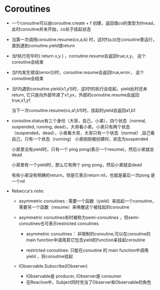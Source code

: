 # Coroutines

* 一个coroutine可以由coroutine.create + f 创建，返回值co的类型为thread，此时coroutine并未开始，co处于挂起状态

* 当第一次调用coroutine.resume(co,a,b) 时，这时f(a,b)在coroutine里运行，直到遇到coroutine.yield或return

* 当f执行完毕时( return x,y ) ，coroutine.resume会返回true,x,y， 这个coroutine会结束

* 当f内发生错误(error())时，coroutine.resume会返回true,error， 这个coroutine会结束

* 当f内遇到coroutine.yield(x1,y1)时，这时f的执行会挂起，yield此时还未return, 它只是向外部传递了x1,yx，外部的coroutine.resume会返回 true,x1,y1

  当下一次coroutine.resume(co,a1,b1)时，挂起的yield会返回a1,b1

* coroutine.status有三个身份（大哥，自己，小弟），四个状态（normal, suspended, running, dead）。大哥看小弟，小弟只有两个状态（suspended，dead），小弟看大哥，大哥只有一个状态（normal）,自己看自己，只有一个状态（running）
  小弟刚刚被创建时，状态为suspended

  小弟里没有yield时，只有一个 ping pong(表示一个resume)，然后小弟就会dead

  小弟里有一个yield时，那么它有两个 ping pong，然后小弟就会dead
  
  有些小弟没有明确的return，但是它表示return nil，也就是最后一次pong 是一个nil






* Rebecca's note: 

  * asymmetric coroutines : 需要一个函数（yield）来挂起一个coroutine，需要另一个函数（resume）来唤醒这个被挂起的coroutine

  * asymmetric coroutines有时被称为semi-coroutines ，但semi-coroutines也可表示restricted coroutines
  
    * asymmetric coroutines： 非限制的coroutine,可以在coroutine的main function中调用其它包含yield的function来挂起coroutine

    * restricted coroutines: 只能在coroutine 的 main function中调用 yield ，将coroutine挂起


  * IObservable<T>.Subscribe(IObserver<T>) 
    * IObservable是 producer, IObserver是 consumer
    * 在Reactive中，Subject同时充当了Observer和Observable的角色 